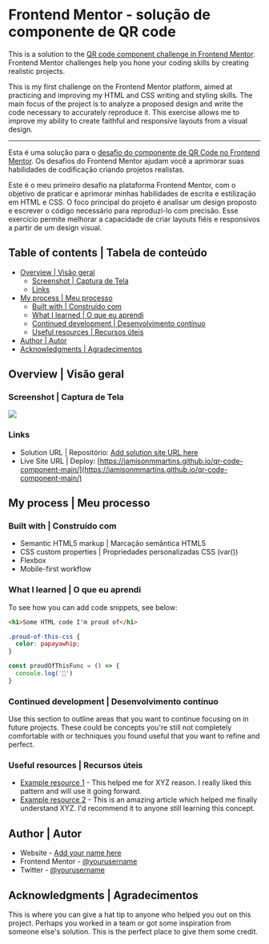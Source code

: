 
# Frontend Mentor - solução de componente de QR code

This is a solution to the [QR code component challenge in Frontend Mentor](https://www.frontendmentor.io/challenges/qr-code-component-iux_sIO_H). Frontend Mentor challenges help you hone your coding skills by creating realistic projects.

This is my first challenge on the Frontend Mentor platform, aimed at practicing and improving my HTML and CSS writing and styling skills. The main focus of the project is to analyze a proposed design and write the code necessary to accurately reproduce it. This exercise allows me to improve my ability to create faithful and responsive layouts from a visual design.
___

Esta é uma solução para o [desafio do componente de QR Code no Frontend Mentor](https://www.frontendmentor.io/challenges/qr-code-component-iux_sIO_H). Os desafios do Frontend Mentor ajudam você a aprimorar suas habilidades de codificação criando projetos realistas.

Este é o meu primeiro desafio na plataforma Frontend Mentor, com o objetivo de praticar e aprimorar minhas habilidades de escrita e estilização em HTML e CSS. O foco principal do projeto é analisar um design proposto e escrever o código necessário para reproduzi-lo com precisão. Esse exercício permite melhorar a capacidade de criar layouts fiéis e responsivos a partir de um design visual.

## Table of contents | Tabela de conteúdo

- [Overview | Visão geral](#overview--visão-geral)
  - [Screenshot | Captura de Tela](#screenshot--captura-de-tela)
  - [Links](#links)
- [My process | Meu processo](#my-process--meu-processo)
  - [Built with | Construído com](#built-with--construido-com)
  - [What I learned | O que eu aprendi](#what-i-learned--o-que-eu-aprendi)
  - [Continued development | Desenvolvimento contínuo](#continued-development--desenvolvimento-continuo)
  - [Useful resources | Recursos úteis](#useful-resources--recursos-uteis)
- [Author | Autor](#author--autor)
- [Acknowledgments | Agradecimentos](#acknowledgments--agradecimentos)

## Overview | Visão geral

### Screenshot | Captura de Tela

![](https://res.cloudinary.com/dz209s6jk/image/upload/f_auto,q_auto,w_700/Challenges/cib3votwl9kmqxduuahz.jpg)

### Links

- Solution URL | Repositório: [Add solution site URL here](https://your-solution-url.com) <!-- Repositório -->
- Live Site URL | Deploy: [https://jamisonmmartins.github.io/qr-code-component-main/](https://jamisonmmartins.github.io/qr-code-component-main/) <!-- Deploy -->

## My process | Meu processo

### Built with | Construído com

- Semantic HTML5 markup | Marcação semântica HTML5
- CSS custom properties | Propriedades personalizadas CSS (var())
- Flexbox
- Mobile-first workflow

### What I learned | O que eu aprendi
To see how you can add code snippets, see below:

```html
<h1>Some HTML code I'm proud of</h1>
```
```css
.proud-of-this-css {
  color: papayawhip;
}
```
```js
const proudOfThisFunc = () => {
  console.log('🎉')
}
```

### Continued development | Desenvolvimento contínuo

Use this section to outline areas that you want to continue focusing on in future projects. These could be concepts you're still not completely comfortable with or techniques you found useful that you want to refine and perfect.


### Useful resources | Recursos úteis

- [Example resource 1](https://www.example.com) - This helped me for XYZ reason. I really liked this pattern and will use it going forward.
- [Example resource 2](https://www.example.com) - This is an amazing article which helped me finally understand XYZ. I'd recommend it to anyone still learning this concept.
## Author | Autor

- Website - [Add your name here](https://www.your-site.com)
- Frontend Mentor - [@yourusername](https://www.frontendmentor.io/profile/yourusername)
- Twitter - [@yourusername](https://www.twitter.com/yourusername)
## Acknowledgments | Agradecimentos

This is where you can give a hat tip to anyone who helped you out on this project. Perhaps you worked in a team or got some inspiration from someone else's solution. This is the perfect place to give them some credit.
